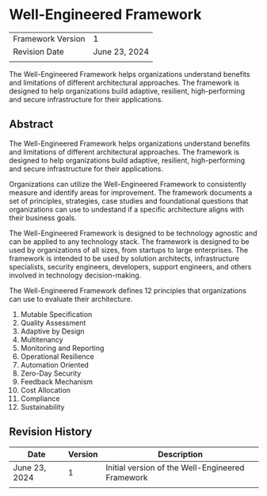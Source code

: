 # Well-Engineered Framework

|   |   |
|---|---|
| Framework Version | 1 |
| Revision Date | June 23, 2024 |
|   |   |

The Well-Engineered Framework helps organizations understand benefits and limitations of different architectural approaches. The framework is designed to help organizations build adaptive, resilient, high-performing and secure infrastructure for their applications.

## Abstract

The Well-Engineered Framework helps organizations understand benefits and limitations of different architectural approaches. The framework is designed to help organizations build adaptive, resilient, high-performing and secure infrastructure for their applications.

Organizations can utilize the Well-Engineered Framework to consistently measure and identify areas for improvement. The framework documents a set of principles, strategies, case studies and foundational questions that organizations can use to undestand if a specific architecture aligns with their business goals.

The Well-Engineered Framework is designed to be technology agnostic and can be applied to any technology stack. The framework is designed to be used by organizations of all sizes, from startups to large enterprises. The framework is intended to be used by solution architects, infrastructure specialists, security engineers, developers, support engineers, and others involved in technology decision-making.

The Well-Engineered Framework defines 12 principles that organizations can use to evaluate their architecture.

1. Mutable Specification
2. Quality Assessment
3. Adaptive by Design
4. Multitenancy
5. Monitoring and Reporting
6. Operational Resilience
7. Automation Oriented
8. Zero-Day Security
9. Feedback Mechanism
10. Cost Allocation
11. Compliance
12. Sustainability

## Revision History

| Date | Version | Description |
|------|---------|-------------|
| June 23, 2024 | 1 | Initial version of the Well-Engineered Framework |
|   |   |   |
